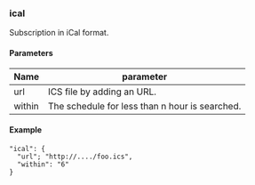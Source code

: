
### ical 

Subscription in iCal format.

#### Parameters

| Name   | parameter |
|--------|----------------------------|
| url    | ICS file by adding an URL. |
| within | The schedule for less than n hour is searched. |

#### Example

    "ical": {
      "url"; "http://..../foo.ics",
      "within": "6"
    }

